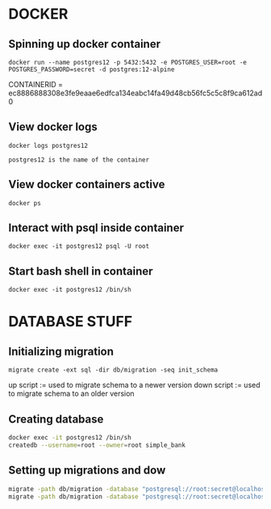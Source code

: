 # DOCKER

## Spinning up docker container

```{bash}
docker run --name postgres12 -p 5432:5432 -e POSTGRES_USER=root -e POSTGRES_PASSWORD=secret -d postgres:12-alpine
```

CONTAINERID = ec8886888308e3fe9eaae6edfca134eabc14fa49d48cb56fc5c5c8f9ca612ad0

## View docker logs

```{bash}
docker logs postgres12
```

`postgres12 is the name of the container`

## View docker containers active

```{bash}
docker ps
```

## Interact with psql inside container

```{bash}
docker exec -it postgres12 psql -U root
```

## Start bash shell in container

```{bash}
docker exec -it postgres12 /bin/sh
```

# DATABASE STUFF

## Initializing migration

```{bash}
migrate create -ext sql -dir db/migration -seq init_schema
```

up script := used to migrate schema to a newer version
down script := used to migrate schema to an older version

## Creating database

```sh
docker exec -it postgres12 /bin/sh
createdb --username=root --owner=root simple_bank
```

## Setting up migrations and dow

```sh
migrate -path db/migration -database "postgresql://root:secret@localhost:5432/simple_bank?sslmode=disable" -verbose up
migrate -path db/migration -database "postgresql://root:secret@localhost:5432/simple_bank?sslmode=disable" -verbose down
```
